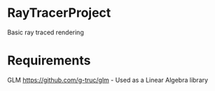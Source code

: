 # RayTracerProject
Basic ray traced rendering

# Requirements
GLM https://github.com/g-truc/glm - Used as a Linear Algebra library
